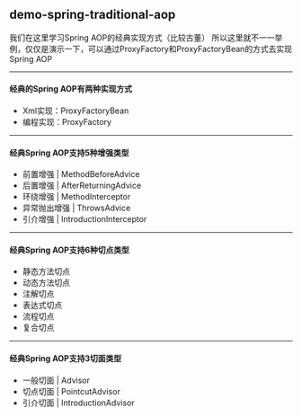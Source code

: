 ## demo-spring-traditional-aop

我们在这里学习Spring AOP的经典实现方式（比较古董）
所以这里就不一一举例，仅仅是演示一下，可以通过ProxyFactory和ProxyFactoryBean的方式去实现Spring AOP


----
#### 经典的Spring AOP有两种实现方式

- Xml实现：ProxyFactoryBean
- 编程实现：ProxyFactory


----
#### 经典Spring AOP支持5种增强类型

- 前置增强 | MethodBeforeAdvice
- 后置增强 | AfterReturningAdvice
- 环绕增强 | MethodInterceptor
- 异常抛出增强 | ThrowsAdvice
- 引介增强 | IntroductionInterceptor


----
#### 经典Spring AOP支持6种切点类型

- 静态方法切点
- 动态方法切点
- 注解切点
- 表达式切点
- 流程切点
- 复合切点


----
#### 经典Spring AOP支持3切面类型

- 一般切面 | Advisor
- 切点切面 | PointcutAdvisor
- 引介切面 | IntroductionAdvisor






